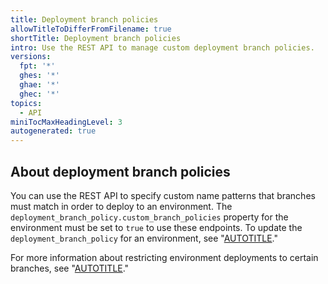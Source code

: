 ```yaml
---
title: Deployment branch policies
allowTitleToDifferFromFilename: true
shortTitle: Deployment branch policies
intro: Use the REST API to manage custom deployment branch policies.
versions:
  fpt: '*'
  ghes: '*'
  ghae: '*'
  ghec: '*'
topics:
  - API
miniTocMaxHeadingLevel: 3
autogenerated: true
---
```


## About deployment branch policies

You can use the REST API to specify custom name patterns that branches must match in order to deploy to an environment. The `deployment_branch_policy.custom_branch_policies` property for the environment must be set to `true` to use these endpoints. To update the `deployment_branch_policy` for an environment, see "[AUTOTITLE](/rest/deployments/environments#create-or-update-an-environment)." 

For more information about restricting environment deployments to certain branches, see "[AUTOTITLE](/actions/deployment/targeting-different-environments/using-environments-for-deployment#deployment-branches)."


<!-- Content after this section is automatically generated -->
